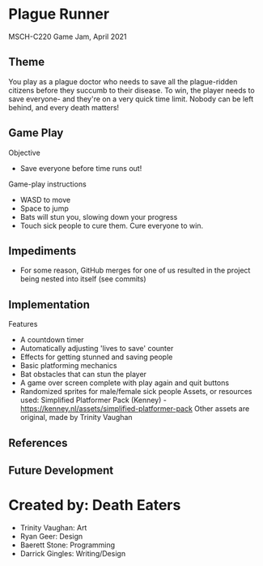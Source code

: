 # Plague Runner
MSCH-C220 Game Jam, April 2021

## Theme
You play as a plague doctor who needs to save all the plague-ridden citizens before they succumb to their disease. To win, the player needs to save everyone- and they're on a very quick time limit. Nobody can be left behind, and every death matters!

## Game Play
Objective
- Save everyone before time runs out!


Game-play instructions
- WASD to move
- Space to jump
- Bats will stun you, slowing down your progress
- Touch sick people to cure them. Cure everyone to win.

## Impediments
- For some reason, GitHub merges for one of us resulted in the project being nested into itself (see commits)

## Implementation
Features
- A countdown timer
- Automatically adjusting 'lives to save' counter
- Effects for getting stunned and saving people
- Basic platforming mechanics
- Bat obstacles that can stun the player
- A game over screen complete with play again and quit buttons
- Randomized sprites for male/female sick people
Assets, or resources used:
Simplified Platformer Pack (Kenney) - https://kenney.nl/assets/simplified-platformer-pack
Other assets are original, made by Trinity Vaughan

## References

## Future Development

# Created by: Death Eaters
- Trinity Vaughan: Art
- Ryan Geer: Design
- Baerett Stone: Programming
- Darrick Gingles: Writing/Design
